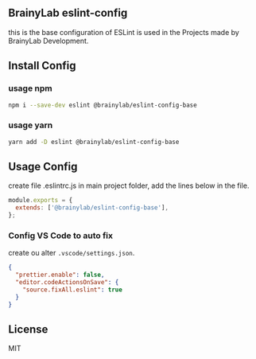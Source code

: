 ## BrainyLab eslint-config
this is the base configuration of ESLint is used in the Projects made by BrainyLab Development.

## Install Config

### usage npm
```bash
npm i --save-dev eslint @brainylab/eslint-config-base
```

### usage yarn
```bash
yarn add -D eslint @brainylab/eslint-config-base
```
## Usage Config

create file .eslintrc.js in main project folder, add the lines below in the file.

```js
module.exports = {
  extends: ['@brainylab/eslint-config-base'],
};
```
### Config VS Code to auto fix

create ou alter `.vscode/settings.json`.

```json
{
  "prettier.enable": false,
  "editor.codeActionsOnSave": {
    "source.fixAll.eslint": true
  }
}
```

## License

MIT
